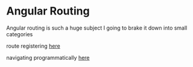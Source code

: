 # Angular Routing
Angular routing is such a huge subject I going to brake it down into small categories

route registering [here](route-registering.md)

navigating programmatically [here](navigating-programmatically.md)
